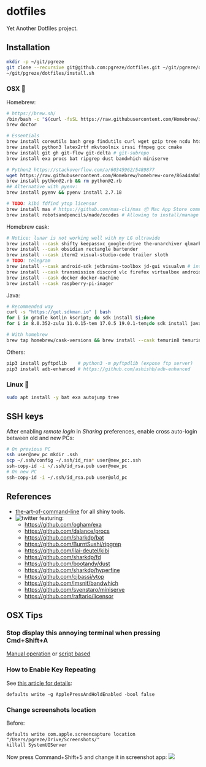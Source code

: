 # dotfiles

Yet Another Dotfiles project.


## Installation

```bash
mkdir -p ~/git/pgreze
git clone --recursive git@github.com:pgreze/dotfiles.git ~/git/pgreze/dotfiles
~/git/pgreze/dotfiles/install.sh
```


### OSX 🍏

Homebrew:
```bash
# https://brew.sh/
/bin/bash -c "$(curl -fsSL https://raw.githubusercontent.com/Homebrew/install/HEAD/install.sh)"
brew doctor

# Essentials
brew install coreutils bash grep findutils curl wget gzip tree ncdu htop autojump tmux
brew install python3 latex2rtf mkvtoolnix irssi ffmpeg gcc cmake
brew install git gh git-flow git-delta # git-subrepo
brew install exa procs bat ripgrep dust bandwhich miniserve

# Python2 https://stackoverflow.com/a/60345962/5489877
wget https://raw.githubusercontent.com/Homebrew/homebrew-core/86a44a0a552c673a05f11018459c9f5faae3becc/Formula/python@2.rb
brew install python@2.rb && rm python@2.rb
## Alternative with pyenv:
brew install pyenv && pyenv install 2.7.18

# TODO: kibi fdfind ytop licensor
brew install mas # https://github.com/mas-cli/mas 📦 Mac App Store command line interface
brew install robotsandpencils/made/xcodes # Allowing to install/manage several XCode versions.
```

Homebrew cask:
```bash
# Notice: lunar is not working well with my LG ultrawide
brew install --cask shifty keepassxc google-drive the-unarchiver qlmarkdown
brew install --cask obsidian rectangle bartender
brew install --cask iterm2 visual-studio-code trailer sloth
# TODO: telegram
brew install --cask android-sdk jetbrains-toolbox jd-gui visualvm # intellij-idea-ce android-studio
brew install --cask transmission discord vlc firefox virtualbox android-file-transfer libreoffice skype electrum cyberduck
brew install --cask docker docker-machine
brew install --cask raspberry-pi-imager
```

Java:
```bash
# Recommended way
curl -s "https://get.sdkman.io" | bash
for i in gradle kotlin kscript; do sdk install $i;done
for i in 8.0.352-zulu 11.0.15-tem 17.0.5 19.0.1-tem;do sdk install java $i;done

# With homebrew
brew tap homebrew/cask-versions && brew install --cask temurin8 temurin11
```

Others:
```bash
pip3 install pyftpdlib    # python3 -m pyftpdlib (expose ftp server)
pip3 install adb-enhanced # https://github.com/ashishb/adb-enhanced
```


### Linux 🐧

```bash
sudo apt install -y bat exa autojump tree
```


## SSH keys

After enabling *remote login* in *Sharing* preferences,
enable cross auto-login between old and new PCs:

```bash
# On previous PC
ssh user@new_pc mkdir .ssh
scp ~/.ssh/config ~/.ssh/id_rsa* user@new_pc:.ssh
ssh-copy-id -i ~/.ssh/id_rsa.pub user@new_pc
# On new PC
ssh-copy-id -i ~/.ssh/id_rsa.pub user@old_pc
```


## References

- [the-art-of-command-line](https://github.com/jlevy/the-art-of-command-line) for all shiny tools.
- ![[twitter](https://twitter.com/jesusprubio/status/1237752138069094400/photo/1)](https://user-images.githubusercontent.com/14812354/77229554-236ef580-6bd2-11ea-8293-8c611a64a507.png) featuring:
  - https://github.com/ogham/exa
  - https://github.com/dalance/procs
  - https://github.com/sharkdp/bat
  - https://github.com/BurntSushi/ripgrep
  - https://github.com/ilai-deutel/kibi
  - https://github.com/sharkdp/fd
  - https://github.com/bootandy/dust
  - https://github.com/sharkdp/hyperfine
  - https://github.com/cjbassi/ytop
  - https://github.com/imsnif/bandwhich
  - https://github.com/svenstaro/miniserve
  - https://github.com/raftario/licensor

## OSX Tips

### Stop display this annoying terminal when pressing Cmd+Shift+A

[Manual operation](https://intellij-support.jetbrains.com/hc/en-us/articles/360005137400-Cmd-Shift-A-hotkey-opens-Terminal-with-apropos-search-instead-of-the-Find-Action-dialog)
or [script based](https://gist.github.com/mrmanc/72eb1712472242e8962661f59ea60ca8)

### How to Enable Key Repeating

See [this article for details](https://www.howtogeek.com/267463/how-to-enable-key-repeating-in-macos/):
```
defaults write -g ApplePressAndHoldEnabled -bool false
```


### Change screenshots location

Before:
```
defaults write com.apple.screencapture location "/Users/pgreze/Drive/Screenshots/"
killall SystemUIServer
```

Now press Command+Shift+5 and change it in screenshot app:
![](https://www.howtogeek.com/wp-content/uploads/2019/01/img_5c521fdaac323.jpg.pagespeed.ce.WG_Ijkk6kr.jpg)
